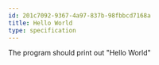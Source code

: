 ```yaml
---
id: 201c7092-9367-4a97-837b-98fbbcd7168a
title: Hello World
type: specification
---
```


The program should print out "Hello World"
